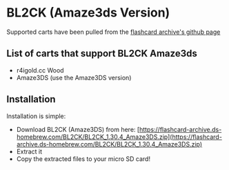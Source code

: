 # BL2CK (Amaze3ds Version)

Supported carts have been pulled from the [flashcard archive's github page](https://github.com/ds-homebrew/flashcard-archive)

## List of carts that support BL2CK Amaze3ds

- r4igold.cc Wood
- Amaze3DS (use the Amaze3DS version)

## Installation

Installation is simple:

- Download BL2CK (Amaze3DS) from here: [https://flashcard-archive.ds-homebrew.com/BL2CK/BL2CK_1.30.4_Amaze3DS.zip](https://flashcard-archive.ds-homebrew.com/BL2CK/BL2CK_1.30.4_Amaze3DS.zip)
- Extract it
- Copy the extracted files to your micro SD card!
